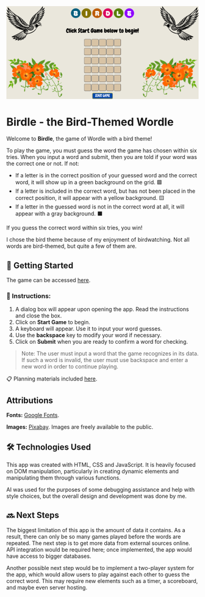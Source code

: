 ![Home Screen](./images/home-screen.png)
# Birdle - the Bird-Themed Wordle

Welcome to **Birdle**, the game of Wordle with a bird theme!

To play the game, you must guess the word the game has chosen within six tries. When you input a word and submit, then you are told if your word was the correct one or not. If not:

* If a letter is in the correct position of your guessed word and the correct word, it will show up in a green background on the grid. 🟩
* If a letter is included in the correct word, but has not been placed in the correct position, it will appear with a yellow background. 🟨
* If a letter in the guessed word is not in the correct word at all, it will appear with a gray background. ⬛️

If you guess the correct word within six tries, you win!

I chose the bird theme because of my enjoyment of birdwatching. Not all words are bird-themed, but quite a few of them are.

## 🚀 Getting Started

The game can be accessed [here](https://p-tigris.github.io/wordle-game/). 

### 📝 Instructions:

1. A dialog box will appear upon opening the app. Read the instructions and close the box.
2. Click on **Start Game** to begin.
3. A keyboard will appear. Use it to input your word guesses.
4. Use the **backspace** key to modify your word if necessary.
5. Click on **Submit** when you are ready to confirm a word for checking.

> Note: The user must input a word that the game recognizes in its data. If such a word is invalid, the user must use backspace and enter a new word in order to continue playing.

📋 Planning materials included [here](./wordle-game-plan.txt).

## Attributions

**Fonts:** [Google Fonts](https://fonts.google.com/).

**Images:** [Pixabay](https://pixabay.com/). Images are freely available to the public.

## 🛠️ Technologies Used

This app was created with HTML, CSS and JavaScript. It is heavily focused on DOM manipulation, particularly in creating dynamic elements and manipulating them through various functions.

AI was used for the purposes of some debugging assistance and help with style choices, but the overall design and development was done by me.

## 🔜 Next Steps

The biggest limitation of this app is the amount of data it contains. As a result, there can only be so many games played before the words are repeated. The next step is to get more data from external sources online. API integration would be required here; once implemented, the app would have access to bigger databases.

Another possible next step would be to implement a two-player system for the app, which would allow users to play against each other to guess the correct word. This may require new elements such as a timer, a scoreboard, and maybe even server hosting.